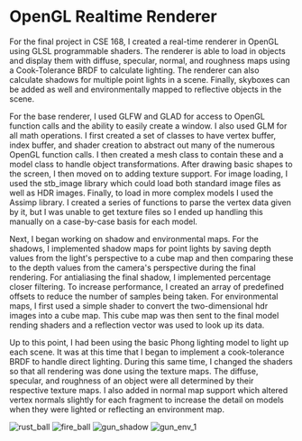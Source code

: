 # OpenGL Realtime Renderer

For the final project in CSE 168, I created a real-time renderer in OpenGL using GLSL programmable shaders. The renderer is able to load in objects and display them with diffuse, specular, normal, and roughness maps using a Cook-Tolerance BRDF to calculate lighting. The renderer can also calculate shadows for multiple point lights in a scene. Finally, skyboxes can be added as well and environmentally mapped to reflective objects in the scene.

For the base renderer, I used GLFW and GLAD for access to OpenGL function calls and the ability to easily create a window. I also used GLM for all math operations. I first created a set of classes to have vertex buffer, index buffer, and shader creation to abstract out many of the numerous OpenGL function calls. I then created a mesh class to contain these and a model class to handle object transformations. After drawing basic shapes to the screen, I then moved on to adding texture support. For image loading, I used the stb_image library which could load both standard image files as well as HDR images. Finally, to load in more complex models I used the Assimp library. I created a series of functions to parse the vertex data given by it, but I was unable to get texture files so I ended up handling this manually on a case-by-case basis for each model.

Next, I began working on shadow and environmental maps. For the shadows, I implemented shadow maps for point lights by saving depth values from the light's perspective to a cube map and then comparing these to the depth values from the camera's perspective during the final rendering. For antialiasing the final shadow, I implemented percentage closer filtering. To increase performance, I created an array of predefined offsets to reduce the number of samples being taken. For environmental maps, I first used a simple shader to convert the two-dimensional hdr images into a cube map. This cube map was then sent to the final model rending shaders and a reflection vector was used to look up its data.

Up to this point, I had been using the basic Phong lighting model to light up each scene. It was at this time that I began to implement a cook-tolerance BRDF to handle direct lighting. During this same time, I changed the shaders so that all rendering was done using the texture maps. The diffuse, specular, and roughness of an object were all determined by their respective texture maps. I also added in normal map support which altered vertex normals slightly for each fragment to increase the detail on models when they were lighted or reflecting an environment map.

![rust_ball](https://user-images.githubusercontent.com/21353658/149848889-8bd7394d-240e-4f39-8429-9b60084f051c.PNG)
![fire_ball](https://user-images.githubusercontent.com/21353658/149848905-f8bdaf67-d0f6-4f5f-a642-05e283546413.PNG)
![gun_shadow](https://user-images.githubusercontent.com/21353658/149848912-31b75976-79f7-44d5-9331-5f77922711ce.PNG)
![gun_env_1](https://user-images.githubusercontent.com/21353658/149848938-80908355-e735-4150-93fc-83a2ba067402.PNG)

